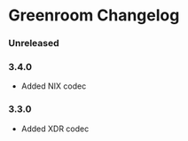 # Greenroom Changelog

### Unreleased

### 3.4.0

-   Added NIX codec

### 3.3.0

-   Added XDR codec

